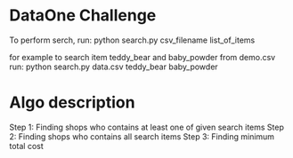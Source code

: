 # DataOne Challenge

To perform serch,
run: python search.py csv_filename list_of_items

for example to search item teddy_bear and baby_powder from demo.csv
run: python search.py data.csv teddy_bear baby_powder

# Algo description

Step 1: Finding shops who contains at least one of given search items
Step 2: Finding shops who contains all search items
Step 3: Finding minimum total cost
